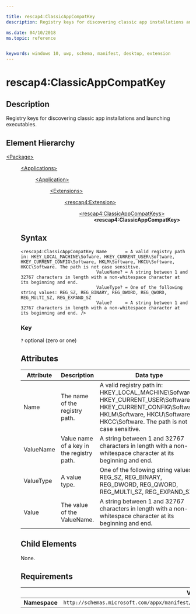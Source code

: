 ```yaml
---

title: rescap4:ClassicAppCompatKey
description: Registry keys for discovering classic app installations and launching executables.

ms.date: 04/10/2018
ms.topic: reference


keywords: windows 10, uwp, schema, manifest, desktop, extension 
---
```


# rescap4:ClassicAppCompatKey


## Description
Registry keys for discovering classic app installations and launching executables.

## Element Hierarchy
<dl>
<dt><a href="element-package.md">&lt;Package&gt;</a></dt>
<dd>
<dl>
<dt><a href="element-applications.md">&lt;Applications&gt;</a></dt>
<dd>
<dl>
<dt><a href="element-application.md">&lt;Application&gt;</a></dt>
<dd>
<dl>
<dt><a href="element-1-extensions.md">&lt;Extensions&gt;</a></dt>
<dd>
<dl>
<dt><a href="element-rescap4-extension.md">&lt;rescap4:Extension&gt;
<dd>
<dl>
<dt><a href="element-rescap4-classicappcompatkeys.md">&lt;rescap4:ClassicAppCompatKeys&gt;</a></dt>
<dd><b>&lt;rescap4:ClassicAppCompatKey&gt;</b></dd>
</dl>
</dd>
</dl>
</dd>
</dl>
</dd>
</dl>
</dd>
</dl>


## Syntax
```syntax
<rescap4:ClassicAppCompatKey Name       = A valid registry path in: HKEY_LOCAL_MACHINE\Sofware, HKEY_CURRENT_USER\Software, HKEY_CURRENT_CONFIG\Software, HKLM\Software, HKCU\Software, HKCC\Software. The path is not case sensitive.
                             ValueName? = A string between 1 and 32767 characters in length with a non-whitespace character at its beginning and end.
                             ValueType? = One of the following string values: REG_SZ, REG_BINARY, REG_DWORD, REG_QWORD, REG_MULTI_SZ, REG_EXPAND_SZ
                             Value?     = A string between 1 and 32767 characters in length with a non-whitespace character at its beginning and end. />
```

### Key
`?` optional (zero or one)  

## Attributes
| Attribute | Description | Data type | Required |
|-----------|-------------|-----------|----------|
| Name | The name of the registry path. | A valid registry path in: HKEY_LOCAL_MACHINE\Sofware, HKEY_CURRENT_USER\Software, HKEY_CURRENT_CONFIG\Software, HKLM\Software, HKCU\Software, HKCC\Software. The path is not case sensitive. | Yes |
| ValueName | Value name of a key in the registry path. | A string between 1 and 32767 characters in length with a non-whitespace character at its beginning and end. | No |
| ValueType | A value type. | One of the following string values: REG_SZ, REG_BINARY, REG_DWORD, REG_QWORD, REG_MULTI_SZ, REG_EXPAND_SZ | No |
| Value | The value of the ValueName. | A string between 1 and 32767 characters in length with a non-whitespace character at its beginning and end. | No |

## Child Elements
None.

## Requirements

|               | Value                                                       |
|---------------|-------------------------------------------------------------|
| **Namespace** | `http://schemas.microsoft.com/appx/manifest/foundation/windows10/restrictedcapabilities/4` |